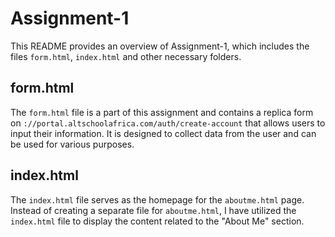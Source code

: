 # Assignment-1

This README provides an overview of Assignment-1, which includes the files `form.html`, `index.html` and other necessary folders.

## form.html

The `form.html` file is a part of this assignment and contains a replica form on `://portal.altschoolafrica.com/auth/create-account` that allows users to input their information. It is designed to collect data from the user and can be used for various purposes.

## index.html

The `index.html` file serves as the homepage for the `aboutme.html` page. Instead of creating a separate file for `aboutme.html`, I have utilized the `index.html` file to display the content related to the "About Me" section.

